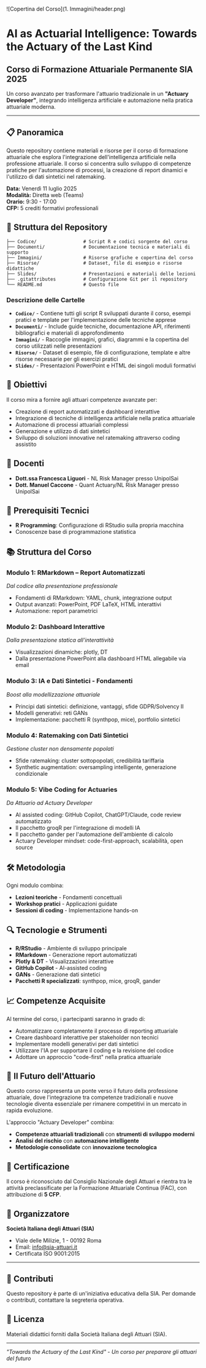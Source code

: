 ![Copertina del Corso](1. Immagini/header.png)

# AI as Actuarial Intelligence: Towards the Actuary of the Last Kind

## Corso di Formazione Attuariale Permanente SIA 2025

Un corso avanzato per trasformare l'attuario tradizionale in un **"Actuary Developer"**, integrando intelligenza artificiale e automazione nella pratica attuariale moderna.

---

## 📋 Panoramica

Questo repository contiene materiali e risorse per il corso di formazione attuariale che esplora l'integrazione dell'intelligenza artificiale nella professione attuariale. Il corso si concentra sullo sviluppo di competenze pratiche per l'automazione di processi, la creazione di report dinamici e l'utilizzo di dati sintetici nel ratemaking.

**Data:** Venerdì 11 luglio 2025  
**Modalità:** Diretta web (Teams)  
**Orario:** 9:30 - 17:00  
**CFP:** 5 crediti formativi professionali

## 📁 Struttura del Repository

```
├── Codice/                 # Script R e codici sorgente del corso
├── Documenti/              # Documentazione tecnica e materiali di supporto
├── Immagini/               # Risorse grafiche e copertina del corso
├── Risorse/                # Dataset, file di esempio e risorse didattiche
├── Slides/                 # Presentazioni e materiali delle lezioni
├── .gitattributes          # Configurazione Git per il repository
└── README.md               # Questo file
```

### **Descrizione delle Cartelle**

- **`Codice/`** - Contiene tutti gli script R sviluppati durante il corso, esempi pratici e template per l'implementazione delle tecniche apprese
- **`Documenti/`** - Include guide tecniche, documentazione API, riferimenti bibliografici e materiali di approfondimento
- **`Immagini/`** - Raccoglie immagini, grafici, diagrammi e la copertina del corso utilizzati nelle presentazioni
- **`Risorse/`** - Dataset di esempio, file di configurazione, template e altre risorse necessarie per gli esercizi pratici
- **`Slides/`** - Presentazioni PowerPoint e HTML dei singoli moduli formativi

## 🎯 Obiettivi

Il corso mira a fornire agli attuari competenze avanzate per:

- Creazione di report automatizzati e dashboard interattive
- Integrazione di tecniche di intelligenza artificiale nella pratica attuariale
- Automazione di processi attuariali complessi
- Generazione e utilizzo di dati sintetici
- Sviluppo di soluzioni innovative nel ratemaking attraverso coding assistito

## 👥 Docenti

- **Dott.ssa Francesca Liguori** - NL Risk Manager presso UnipolSai
- **Dott. Manuel Caccone** - Quant Actuary/NL Risk Manager presso UnipolSai

## 🔧 Prerequisiti Tecnici

- **R Programming**: Configurazione di RStudio sulla propria macchina
- Conoscenze base di programmazione statistica

## 📚 Struttura del Corso

### **Modulo 1: RMarkdown – Report Automatizzati**
*Dal codice alla presentazione professionale*

- Fondamenti di RMarkdown: YAML, chunk, integrazione output
- Output avanzati: PowerPoint, PDF LaTeX, HTML interattivi
- Automazione: report parametrici

### **Modulo 2: Dashboard Interattive**
*Dalla presentazione statica all'interattività*

- Visualizzazioni dinamiche: plotly, DT
- Dalla presentazione PowerPoint alla dashboard HTML allegabile via email

### **Modulo 3: IA e Dati Sintetici - Fondamenti**
*Boost alla modellizzazione attuariale*

- Principi dati sintetici: definizione, vantaggi, sfide GDPR/Solvency II
- Modelli generativi: reti GANs
- Implementazione: pacchetti R (synthpop, mice), portfolio sintetici

### **Modulo 4: Ratemaking con Dati Sintetici**
*Gestione cluster non densamente popolati*

- Sfide ratemaking: cluster sottopopolati, credibilità tariffaria
- Synthetic augmentation: oversampling intelligente, generazione condizionale

### **Modulo 5: Vibe Coding for Actuaries**
*Da Attuario ad Actuary Developer*

- AI assisted coding: GitHub Copilot, ChatGPT/Claude, code review automatizzato
- Il pacchetto groqR per l'integrazione di modelli IA
- Il pacchetto gander per l'automazione dell'ambiente di calcolo
- Actuary Developer mindset: code-first-approach, scalabilità, open source

## 🛠️ Metodologia

Ogni modulo combina:
- **Lezioni teoriche** - Fondamenti concettuali
- **Workshop pratici** - Applicazioni guidate
- **Sessioni di coding** - Implementazione hands-on

## 🔍 Tecnologie e Strumenti

- **R/RStudio** - Ambiente di sviluppo principale
- **RMarkdown** - Generazione report automatizzati
- **Plotly & DT** - Visualizzazioni interattive
- **GitHub Copilot** - AI-assisted coding
- **GANs** - Generazione dati sintetici
- **Pacchetti R specializzati**: synthpop, mice, groqR, gander

## 📈 Competenze Acquisite

Al termine del corso, i partecipanti saranno in grado di:

- Automatizzare completamente il processo di reporting attuariale
- Creare dashboard interattive per stakeholder non tecnici
- Implementare modelli generativi per dati sintetici
- Utilizzare l'IA per supportare il coding e la revisione del codice
- Adottare un approccio "code-first" nella pratica attuariale

## 🚀 Il Futuro dell'Attuario

Questo corso rappresenta un ponte verso il futuro della professione attuariale, dove l'integrazione tra competenze tradizionali e nuove tecnologie diventa essenziale per rimanere competitivi in un mercato in rapida evoluzione.

L'approccio "Actuary Developer" combina:
- **Competenze attuariali tradizionali** con **strumenti di sviluppo moderni**
- **Analisi del rischio** con **automazione intelligente**
- **Metodologie consolidate** con **innovazione tecnologica**

## 📝 Certificazione

Il corso è riconosciuto dal Consiglio Nazionale degli Attuari e rientra tra le attività preclassificate per la Formazione Attuariale Continua (FAC), con attribuzione di **5 CFP**.

## 🏢 Organizzatore

**Società Italiana degli Attuari (SIA)**
- Viale delle Milizie, 1 - 00192 Roma
- Email: info@sia-attuari.it
- Certificata ISO 9001:2015

---

## 🤝 Contributi

Questo repository è parte di un'iniziativa educativa della SIA. Per domande o contributi, contattare la segreteria operativa.

## 📄 Licenza

Materiali didattici forniti dalla Società Italiana degli Attuari (SIA).

---

*"Towards the Actuary of the Last Kind" - Un corso per preparare gli attuari del futuro*